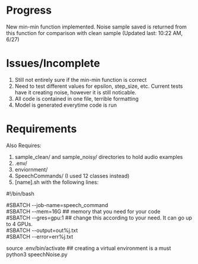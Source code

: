 # Progress  
New min-min function implemented. Noise sample saved is returned from this function for comparison with clean sample (Updated last: 10:22 AM, 6/27)

# Issues/Incomplete  
1) Still not entirely sure if the min-min function is correct
2) Need to test different values for epsilon, step_size, etc. Current tests have it creating noise, however it is still noticable.
3) All code is contained in one file, terrible formatting
4) Model is generated everytime code is run
   

# Requirements
Also Requires:

1) sample_clean/ and sample_noisy/ directories to hold audio examples
2) .env/
3) enviornment/
4) SpeechCommands/ (I used 12 classes instead)
5) [name].sh with the following lines:

#!/bin/bash  
 
#SBATCH --job-name=speech_command  
#SBATCH --mem=16G ## memory that you need for your code  
#SBATCH --gres=gpu:1 ## change this according to your need. It can go up to 4 GPUs.  
#SBATCH --output=out%j.txt  
#SBATCH --error=err%j.txt  
 
source .env/bin/activate ## creating a virtual environment is a must  
python3 speechNoise.py
